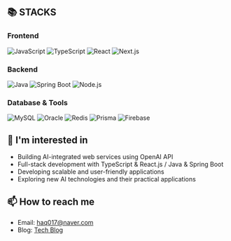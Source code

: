 ## 📚 STACKS
### Frontend
![JavaScript](https://img.shields.io/badge/JavaScript-F7DF1E?style=flat-square&logo=JavaScript&logoColor=black)
![TypeScript](https://img.shields.io/badge/TypeScript-3178C6?style=flat-square&logo=TypeScript&logoColor=white)
![React](https://img.shields.io/badge/React-61DAFB?style=flat-square&logo=React&logoColor=black)
![Next.js](https://img.shields.io/badge/Next.js-000000?style=flat-square&logo=Next.js&logoColor=white)

### Backend
![Java](https://img.shields.io/badge/Java-007396?style=flat-square&logo=openjdk&logoColor=white)
![Spring Boot](https://img.shields.io/badge/Spring_Boot-6DB33F?style=flat-square&logo=springboot&logoColor=white)
![Node.js](https://img.shields.io/badge/Node.js-339933?style=flat-square&logo=node.js&logoColor=white)

### Database & Tools
![MySQL](https://img.shields.io/badge/MySQL-4479A1?style=flat-square&logo=MySQL&logoColor=white)
![Oracle](https://img.shields.io/badge/Oracle-F80000?style=flat-square&logo=Oracle&logoColor=white)
![Redis](https://img.shields.io/badge/Redis-DC382D?style=flat-square&logo=Redis&logoColor=white)
![Prisma](https://img.shields.io/badge/Prisma-2D3748?style=flat-square&logo=Prisma&logoColor=white)
![Firebase](https://img.shields.io/badge/Firebase-FFCA28?style=flat-square&logo=Firebase&logoColor=black)

## 👀 I'm interested in
- Building AI-integrated web services using OpenAI API
- Full-stack development with TypeScript & React.js / Java & Spring Boot
- Developing scalable and user-friendly applications
- Exploring new AI technologies and their practical applications

## 📫 How to reach me
- Email: haq017@naver.com
- Blog: [Tech Blog](https://hmmmmmmmmmmmm.tistory.com/)
